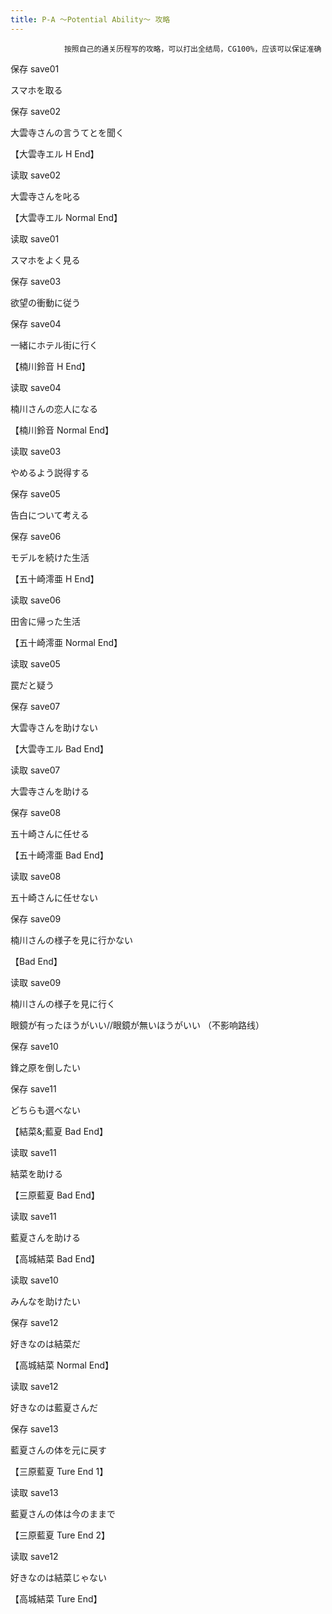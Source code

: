 ```yaml
---
title: P-A ～Potential Ability～ 攻略
---
```


                按照自己的通关历程写的攻略，可以打出全结局，CG100%，应该可以保证准确



保存 save01

スマホを取る

保存 save02

大雲寺さんの言うてとを聞く



【大雲寺エル H End】





读取 save02

大雲寺さんを叱る



【大雲寺エル Normal End】





读取 save01

スマホをよく見る

保存 save03

欲望の衝動に従う

保存 save04

一緒にホテル街に行く



【楠川鈴音 H End】





读取 save04

楠川さんの恋人になる



【楠川鈴音 Normal End】



读取 save03

やめるよう説得する

保存 save05

告白について考える

保存 save06

モデルを続けた生活



【五十崎澪亜 H End】





读取 save06

田舎に帰った生活



【五十崎澪亜 Normal End】





读取 save05

罠だと疑う

保存 save07

大雲寺さんを助けない



【大雲寺エル Bad End】





读取 save07

大雲寺さんを助ける

保存 save08

五十崎さんに任せる



【五十崎澪亜 Bad End】





读取 save08

五十崎さんに任せない

保存 save09

楠川さんの様子を見に行かない



【Bad End】





读取 save09

楠川さんの様子を見に行く

眼鏡が有ったほうがいい//眼鏡が無いほうがいい （不影响路线）

保存 save10

鋒之原を倒したい

保存 save11

どちらも選べない



【結菜&;藍夏 Bad End】





读取 save11

結菜を助ける



【三原藍夏 Bad End】





读取 save11

藍夏さんを助ける



【高城結菜 Bad End】





读取 save10

みんなを助けたい

保存 save12

好きなのは結菜だ



【高城結菜 Normal End】





读取 save12

好きなのは藍夏さんだ

保存 save13

藍夏さんの体を元に戻す



【三原藍夏 Ture End 1】





读取 save13

藍夏さんの体は今のままで



【三原藍夏 Ture End 2】





读取 save12

好きなのは結菜じゃない



【高城結菜 Ture End】


              
